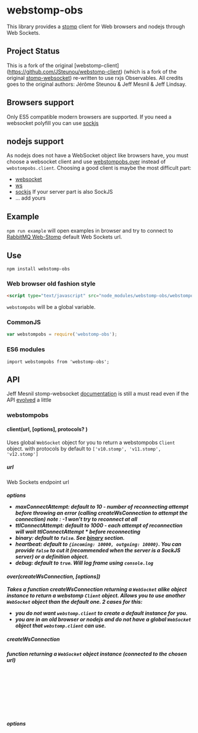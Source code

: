 # webstomp-obs

This library provides a [stomp](https://stomp.github.io/) client for Web browsers and nodejs through Web Sockets.

## Project Status

This is a fork of the original [webstomp-client] (https://github.com/JSteunou/webstomp-client) (which is a fork of the original [stomp-websocket](https://github.com/jmesnil/stomp-websocket))
re-written to use rxjs Observables. All credits goes to the original authors: Jérôme Steunou & Jeff Mesnil & Jeff Lindsay.

## Browsers support

Only ES5 compatible modern browsers are supported. If you need a websocket polyfill you can use [sockjs](http://sockjs.org)

## nodejs support

As nodejs does not have a WebSocket object like browsers have, you must choose a websocket client and use [webstompobs.over](https://github.com/fpozzobon/webstomp-obs#over) instead of `webstompobs.client`. Choosing a good client is maybe the most difficult part:
* [websocket](https://www.npmjs.com/package/websocket)
* [ws](https://www.npmjs.com/package/ws)
* [sockjs](https://www.npmjs.com/package/sockjs-client) If your server part is also SockJS
* ... add yours

## Example

`npm run example` will open examples in browser and try to connect to [RabbitMQ Web-Stomp](https://www.rabbitmq.com/web-stomp.html) default Web Sockets url.

## Use

`npm install webstomp-obs`

### Web browser old fashion style

```html
<script type="text/javascript" src="node_modules/webstomp-obs/webstompobs.js"></script>
```

`webstompobs` will be a global variable.

### CommonJS

```js
var webstompobs = require('webstomp-obs');
```

### ES6 modules

```
import webstompobs from 'webstomp-obs';
```

## API

Jeff Mesnil stomp-websocket [documentation](http://jmesnil.net/stomp-websocket/doc/) is still a must read even if the API [evolved](CHANGELOG.md) a little

### webstompobs

#### client(url, [options], protocols? )

Uses global `WebSocket` object for you to return a webstompobs `Client` object.
with protocols by default to `['v10.stomp', 'v11.stomp', 'v12.stomp']`

##### url<String>

Web Sockets endpoint url

##### options<Object>

* maxConnectAttempt: default to 10 - number of reconnecting attempt before throwing an error (calling createWsConnection to attempt the connection)
  note : -1 won't try to reconnect at all
* ttlConnectAttempt: default to 1000 - each attempt of reconnection will wait ttlConnectAttempt * <reconnection attempt number> before reconnecting
* binary: default to `false`. See [binary](#binary) section.
* heartbeat: default to `{incoming: 10000, outgoing: 10000}`. You can provide `false` to cut it (recommended when the server is a SockJS server) or a definition object.
* debug: default to `true`. Will log frame using `console.log`


#### over(createWsConnection, [options])

Takes a function createWsConnection returning a `WebSocket` alike object **instance** to return a webstomp `Client` object.
Allows you to use another `WebSocket` object than the default one. 2 cases for this:
* you do not want `webstomp.client` to create a default instance for you.
* you are in an old browser or nodejs and do not have a global `WebSocket` object that `webstomp.client` can use.

##### createWsConnection

function returning a `WebSocket` object instance (connected to the chosen url)

##### options<Object>

same as up for client function

### VERSIONS

#### supportedVersions()

List all STOMP specifications supported.

#### supportedProtocols()

List all websocket STOMP protocols supported. Useful when creating your own `WebSocket` instance, although optional, protocols is often the second parameter.

### Client

A client instance can and should be created through `webstompobs.client` or `webstompobs.over`

#### connect

Return an Observable<ConnectedClient> which you can subscribe to multiple subscribers.
Disconnect automatically when the last subscriber unsubscribe.
Each time that a new connection is initiated, the observers will receive a new ConnectedClient

### ConnectedClient

A connectedClient instance returned onNext by Client.connect after subscribing (and a connection has been successfully initiated)

Note : to disconnect the connectedClient you need to unsubscribe to the Client.connect, if no subscribers are remaining, the ws will be effectively disconnected

### send(destination: string, body?: string, headers?: ExtendedHeaders): void;

Send a message to the destination "destination"
Note : the websocket should throw an exception if sending is not possible (disconnected ws for example), and the consumer should catch it if necessary

### begin(transaction?: any): {
        id: any;
        commit: any;
        abort: any;
    };

If no transaction ID is passed, one will be created automatically

#### commit(transaction: any): void;

It is preferable to commit a transaction by calling `commit()` directly on the object returned by `client.begin()`:

```js
var tx = connectedClient.begin(txid);
...
tx.commit();
```

### abort(transaction: any): void;

It is preferable to abort a transaction by calling `abort()` directly on the object returned by `client.begin()`:

```js
var tx = connectedClient.begin(txid);
...
tx.abort();
```

### ack(messageID: any, subscription: any, headers?: {}): void;

It is preferable to acknowledge a message by calling `ack()` directly on the message handled by a subscription callback:

```js
var source = connectedClient.subscribe('webstomp-tasks-example');

var subscription = source.subscribe(
        function (message) {
            message.ack();

```

### nack(messageID: any, subscription: any, headers?: {}): void;

```js
var source = connectedClient.subscribe('webstomp-tasks-example');

var subscription = source.subscribe(
        function (message) {
            message.nack();

```

### receipt(): Observable<any>;

Will give back an Observable to subscribe to get the receipt event.

### error(): Observable<any>;

Will give back an Observable to subscribe to get the error event.

### subscribe(destination: string, headers?: SubscribeHeaders): Observable<any>;

Initialise an UNIQUE subscription with the websocket on a destination (usefull for the queue for example)
To unsubscribe to the destination, you call call subscription.unsubscribe()

```js

var source = connectedClient.subscribe('webstomp-tasks-example');

var subscription = source.subscribe(
        function (message) {
            onMessage(currentLine, message);
        },
        function (err) {
            onError(err);
        },
        function () {
            console.log('Completed');
        }
);

```


### subscribeBroadcast(destination: string, headers?: SubscribeHeaders): Observable<any>;

Initialise a BROADCAST subscription with the websocket per destination (usefull for the topic for example),
by using this, if you subscribes multiple times to the same destination using the same connected client,
no new subscription will be initiated.
To unsubscribe to the destination, you call call subscription.unsubscribe()
The unsubscribe will be effective when no other is subscribing to the same destination.

```js

var source = connectedClient.subscribeBroadcast('webstomp-tasks-example');

var subscription = source.subscribe(
        function (message) {
            onMessage(currentLine, message);
        },
        function (err) {
            onError(err);
        },
        function () {
            console.log('Completed');
        }
);

```

#### debug

Will use `console.log` by default. Override it to update its behavior.

## Binary

It is possible to use binary frame instead of string frame over Web Sockets.

* client side: set the binary option to true.
* server side: use a compatible websocket server, like with [RabbitMQ Web-Stomp](https://www.rabbitmq.com/web-stomp.html) since 3.6

## Hearbeat

Not all server are compatible, you may have to deactivate this feature depending the server you are using. For example RabbitMQ Web-Stomp is compatible only since 3.6 with native Web Sockets server.

## Authors

* [Fabien Pozzobon](https://github.com/fpozzobon)
* [Jérôme Steunou](https://github.com/JSteunou)
* [Jeff Mesnil](http://jmesnil.net/)
* [Jeff Lindsay](http://github.com/progrium)
